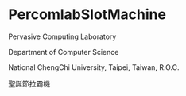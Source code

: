 # PercomlabSlotMachine
Pervasive Computing Laboratory 

Department of Computer Science

National ChengChi University, Taipei, Taiwan, R.O.C.

聖誕節拉霸機

